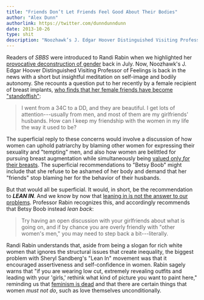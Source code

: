 ```yaml
---
title: "Friends Don’t Let Friends Feel Good About Their Bodies"
author: "Alex Dunn"
authorlink: https://twitter.com/dunndunndunn
date: 2013-10-26
type: shit
description: "Noozhawk’s J. Edgar Hoover Distinguished Visiting Professor of Feelings is back in the news with a short but insightful meditation on self-image and bodily autonomy"
---
```


Readers of *SBBS* were introduced to Randi Rabin when we highlighted
her [provocative deconstruction of gender](friends.html "The Case of
the Magical Magnetic Genitals") back in July.  Now, Noozhawk's
J. Edgar Hoover Distinguished Visiting Professor of Feelings is back
in the news with a short but insightful meditation on self-image and
bodily autonomy.  She recounts a question put to her recently by a
female recipient of breast implants,
[who finds that her female friends have become "standoffish"](http://www.noozhawk.com/article/randi_rabin_breasts_lead_way_husband_mail_order_bride_20131024
"Randi Rabin: Woman's New Breasts Lead the Way; Wife Worried Husband
Is Seeking Mail-Order Bride"):

> I went from a 34C to a DD, and they are beautiful.  I get lots of
> attention---usually from men, and most of them are my girlfriends'
> husbands.  How can I keep my friendship with the women in my life
> the way it used to be?

The superficial reply to these concerns would involve a discussion of
how women can uphold patriarchy by blaming other women for expressing
their sexuality and "tempting" men, and also how women are belittled
for pursuing breast augmentation while simultaneously being
[valued only *for* their breasts](http://www.mrdestructo.com/2013/05/lets-talk-about-angelina-jolies-breasts.html
"Let's Talk About Angelina Jolie's Breasts").  The superficial
recommendations to "Betsy Boob" might include that she refuse to be
ashamed of her body and demand that her "friends" stop blaming her for
the behavior of their husbands.

But that would all be superficial.  It would, in short, be the
recommendation to ***LEAN IN***.  And we know by now that
[leaning in is not the answer to our problems](http://www.dissentmagazine.org/online_articles/feminisms-tipping-point-who-wins-from-leaning-in
"Feminism's Tipping Point: Who Wins from Leaning in?").  Professor
Rabin recognizes this, and accordingly recommends that Betsy Boob
instead *lean back*:

> Try having an open discussion with your girlfriends about what is
> going on, and if by chance you are overly friendly with "other
> women's men," you may need to step back a bit---literally.

Randi Rabin understands that, aside from being a slogan for rich white
women that ignores the structural issues that create inequality, the
biggest problem with Sheryl Sandberg's "Lean In" movement was that it
encouraged assertiveness and self-confidence in women.  Rabin sagely
warns that "if you are wearing low cut, extremely revealing outfits
and leading with your 'girls,' rethink what kind of picture you want
to paint here," reminding us that
[feminism is dead](http://m.entrepreneur.com/article/225972 "How
Today's Young Female Entrepreneurs Embrace Their Feminine Mystique")
and that there are certain things that women *must not do*, such as
love themselves unconditionally.
